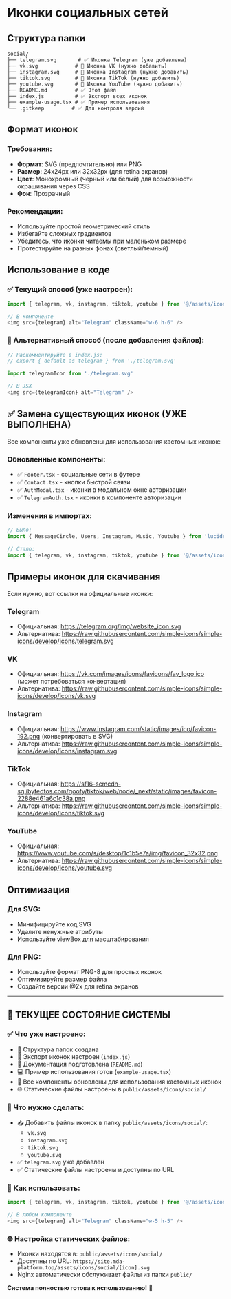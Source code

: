 # Иконки социальных сетей

## Структура папки

```
social/
├── telegram.svg       # ✅ Иконка Telegram (уже добавлена)
├── vk.svg            # 🔄 Иконка VK (нужно добавить)
├── instagram.svg     # 🔄 Иконка Instagram (нужно добавить)
├── tiktok.svg        # 🔄 Иконка TikTok (нужно добавить)
├── youtube.svg       # 🔄 Иконка YouTube (нужно добавить)
├── README.md         # ✅ Этот файл
├── index.js          # ✅ Экспорт всех иконок
├── example-usage.tsx # ✅ Пример использования
└── .gitkeep         # ✅ Для контроля версий
```

## Формат иконок

### Требования:
- **Формат**: SVG (предпочтительно) или PNG
- **Размер**: 24x24px или 32x32px (для retina экранов)
- **Цвет**: Монохромный (черный или белый) для возможности окрашивания через CSS
- **Фон**: Прозрачный

### Рекомендации:
- Используйте простой геометрический стиль
- Избегайте сложных градиентов
- Убедитесь, что иконки читаемы при маленьком размере
- Протестируйте на разных фонах (светлый/темный)

## Использование в коде

### ✅ Текущий способ (уже настроен):

```javascript
import { telegram, vk, instagram, tiktok, youtube } from '@/assets/icons/social'

// В компоненте
<img src={telegram} alt="Telegram" className="w-6 h-6" />
```

### 🔄 Альтернативный способ (после добавления файлов):

```javascript
// Раскомментируйте в index.js:
// export { default as telegram } from './telegram.svg'

import telegramIcon from './telegram.svg'

// В JSX
<img src={telegramIcon} alt="Telegram" />
```

## ✅ Замена существующих иконок (УЖЕ ВЫПОЛНЕНА)

Все компоненты уже обновлены для использования кастомных иконок:

### Обновленные компоненты:
- ✅ `Footer.tsx` - социальные сети в футере
- ✅ `Contact.tsx` - кнопки быстрой связи
- ✅ `AuthModal.tsx` - иконки в модальном окне авторизации
- ✅ `TelegramAuth.tsx` - иконки в компоненте авторизации

### Изменения в импортах:
```javascript
// Было:
import { MessageCircle, Users, Instagram, Music, Youtube } from 'lucide-react'

// Стало:
import { telegram, vk, instagram, tiktok, youtube } from '@/assets/icons/social'
```

## Примеры иконок для скачивания

Если нужно, вот ссылки на официальные иконки:

### Telegram
- Официальная: https://telegram.org/img/website_icon.svg
- Альтернатива: https://raw.githubusercontent.com/simple-icons/simple-icons/develop/icons/telegram.svg

### VK
- Официальная: https://vk.com/images/icons/favicons/fav_logo.ico (может потребоваться конвертация)
- Альтернатива: https://raw.githubusercontent.com/simple-icons/simple-icons/develop/icons/vk.svg

### Instagram
- Официальная: https://www.instagram.com/static/images/ico/favicon-192.png (конвертировать в SVG)
- Альтернатива: https://raw.githubusercontent.com/simple-icons/simple-icons/develop/icons/instagram.svg

### TikTok
- Официальная: https://sf16-scmcdn-sg.ibytedtos.com/goofy/tiktok/web/node/_next/static/images/favicon-2288e461a6c1c38a.png
- Альтернатива: https://raw.githubusercontent.com/simple-icons/simple-icons/develop/icons/tiktok.svg

### YouTube
- Официальная: https://www.youtube.com/s/desktop/1c1b5e7a/img/favicon_32x32.png
- Альтернатива: https://raw.githubusercontent.com/simple-icons/simple-icons/develop/icons/youtube.svg

## Оптимизация

### Для SVG:
- Минифицируйте код SVG
- Удалите ненужные атрибуты
- Используйте viewBox для масштабирования

### Для PNG:
- Используйте формат PNG-8 для простых иконок
- Оптимизируйте размер файла
- Создайте версии @2x для retina экранов

---

## 🎯 ТЕКУЩЕЕ СОСТОЯНИЕ СИСТЕМЫ

### ✅ Что уже настроено:
- 📁 Структура папок создана
- 🔧 Экспорт иконок настроен (`index.js`)
- 📝 Документация подготовлена (`README.md`)
- 💻 Пример использования готов (`example-usage.tsx`)
- 🔄 Все компоненты обновлены для использования кастомных иконок
- 🌐 Статические файлы настроены в `public/assets/icons/social/`

### 🔄 Что нужно сделать:
- 📥 Добавить файлы иконок в папку `public/assets/icons/social/`:
  - `vk.svg`
  - `instagram.svg`
  - `tiktok.svg`
  - `youtube.svg`
- ✅ `telegram.svg` уже добавлен
- ✅ Статические файлы настроены и доступны по URL

### 🚀 Как использовать:
```javascript
import { telegram, vk, instagram, tiktok, youtube } from '@/assets/icons/social'

// В любом компоненте
<img src={telegram} alt="Telegram" className="w-5 h-5" />
```

### 🌐 Настройка статических файлов:
- Иконки находятся в: `public/assets/icons/social/`
- Доступны по URL: `https://site.mda-platform.top/assets/icons/social/[icon].svg`
- Nginx автоматически обслуживает файлы из папки `public/`

**Система полностью готова к использованию!** 🎉
